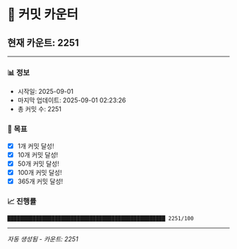 # 🔢 커밋 카운터

## 현재 카운트: 2251

---

### 📊 정보
- 시작일: 2025-09-01
- 마지막 업데이트: 2025-09-01 02:23:26
- 총 커밋 수: 2251

### 🎯 목표
- [x] 1개 커밋 달성!
- [x] 10개 커밋 달성!
- [x] 50개 커밋 달성!
- [x] 100개 커밋 달성!
- [x] 365개 커밋 달성!

### 📈 진행률
```
██████████████████████████████████████████████████ 2251/100
```

---
*자동 생성됨 - 카운트: 2251*
